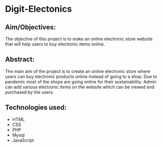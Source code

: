# Digit-Electonics

## Aim/Objectives:

The objective of this project is to make an online electronic store website
that will help users to buy electronic items online.

## Abstract:
The main aim of the project is to create an online electronic store where
users can buy electronic products online instead of going to a shop. Due to
pandemic most of the shops are going online for their sustainability. Admin
can add various electronic items on the website which can be viewed and
purchased by the users.

## Technologies used:
* HTML
* CSS
* PHP
* Mysql
* JavaScript
